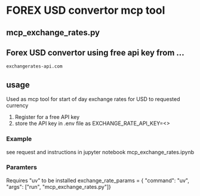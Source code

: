 # FOREX USD convertor mcp tool
## mcp_exchange_rates.py
## Forex USD convertor using free api key from ...
    exchangerates-api.com

## usage
Used as mcp tool for start of day exchange rates for USD to requested currency

1. Register for a free API key 
2. store the API key in .env file
as EXCHANGE_RATE_API_KEY=<<key free for start of day rates from exchangerate-api.com >>

### Example 
 see request and instructions
in jupyter notebook
    mcp_exchange_rates.ipynb

### Paramters
Requires "uv" to be installed
exchange_rate_params = {
    "command": "uv", "args": ["run", "mcp_exchange_rates.py"]}











